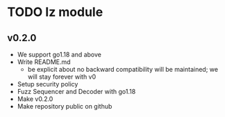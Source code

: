 # TODO lz module

## v0.2.0

* We support go1.18 and above
* Write README.md
  - be explicit about no backward compatibility will be maintained; we
    will stay forever with v0
* Setup security policy
* Fuzz Sequencer and Decoder with go1.18
* Make v0.2.0
* Make repository public on github
